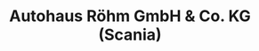 ---
title: "Autohaus Röhm GmbH & Co. KG (Scania)"
url: /wendlingen-am-neckar/autohaus-roehm-gmbh-und-co-kg-scania/
shop: Allgemein
---